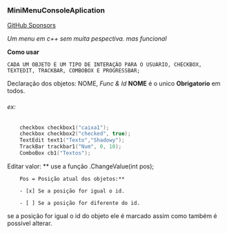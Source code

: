 ### MiniMenuConsoleAplication

[GitHub Sponsors](https://github.com/SrShadowy)


*Um menu em c++ sem muita pespectiva.
mas funcional*

**Como usar**

    CADA UM OBJETO É UM TIPO DE INTERAÇÃO PARA O USUÁRIO, CHECKBOX, TEXTEDIT, TRACKBAR, COMBOBOX E PROGRESSBAR;

Declaração dos objetos:
    NOME, **Func* & *Id**
   **NOME** é o unico **Obrigatorio** em todos.

###### ex:
```Cpp
	checkbox checkbox1("caixa1");
	checkbox checkbox2("checked", true);
	TextEdit text1("Texto","Shadowy");
	TrackBar trackbar1("Num", 0, 10);
	ComboBox cb1("Textos");
```

Editar valor:
**      use a função .ChangeValue(int pos);

        Pos = Posição atual dos objetos:**
	
        - [x] Se a posição for igual o id.
	
        - [ ] Se a posição for diferente do id.
	
se a posição for igual o id do objeto ele é marcado assim como também é possivel alterar.
